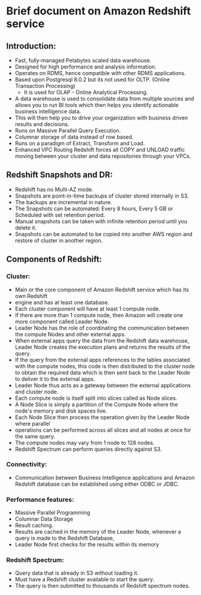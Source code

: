 # Brief document on Amazon Redshift service

## Introduction:

- Fast, fully-managed Petabytes scaled data warehouse.
- Designed for high performance and analysis information.
- Operates on RDMS, hence compatible with other RDMS applications.
- Based upon Postgresql 8.0.2 but its not used for OLTP. (Online Transaction Processing)
  - It is used for OLAP - Online Analytical Processing.
- A data warehouse is used to consolidate data from multiple sources and allows you
  to run BI tools which then helps you identify actionable business intelligence data.
- This will then help you to drive your organization with business driven results and decisions.
- Runs on Massive Parallel Query Execution.
- Columnar storage of data instead of row based.
- Runs on a paradigm of Extract, Transform and Load.
- Enhanced VPC Routing Redshift forces all COPY and UNLOAD traffic moving between your cluster and data
  repositories through your VPCs.

## Redshift Snapshots and DR:
- Redshift has no Multi-AZ mode.
- Snapshots are point-in-time backups of cluster stored internally in S3.
- The backups are incremental in nature.
- The Snapshots can be automated: Every 8 hours, Every 5 GB or Scheduled with set retention period.
- Manual snapshots can be taken with infinite retention period until you delete it.
- Snapshots can be automated to be copied into another AWS region and restore of cluster in another region.

## Components of Redshift:
### Cluster:
- Main or the core component of Amazon Redshift service which has its own Redshift
- engine and has at least one database.
- Each cluster component will have at least 1 compute node. 
- If there are more than 1 compute node, then Amazon will create one more component called Leader Node.
- Leader Node has the role of coordinating the communication between the compute Nodes and other external apps. 
- When external apps query the data from the Redshift data warehouse, Leader Node creates the execution plans and returns the results of the query.
- If the query from the external apps references to the tables associated with the compute nodes, this code is then distributed 
  to the cluster node to obtain the required data which is then sent back to the Leader Node to deliver it to the external apps. 
- Leader Node thus acts as a gateway between the external applications and cluster node.
- Each compute node is itself split into slices called as Node slices. 
- A Node Slice is simply a partition of the Compute Node where the node's memory and disk spaces live.
- Each Node Slice then process the operation given by the Leader Node where parallel
- operations can be performed across all slices and all nodes at once for the same query.
- The compute nodes may vary from 1 node to 128 nodes. 
- Redshift Spectrum can perform queries directly against S3.

### Connectivity:
- Communication between Business Intelligence applications and Amazon Redshift database can be established using either ODBC or JDBC.

### Performance features:
- Massive Parallel Programming
- Columnar Data Storage
- Result caching.
- Results are cached in the memory of the Leader Node, whenever a query is made to the Redshift Database, 
- Leader Node first checks for the results within its memory

### Redshift Spectrum:
- Query data that is already in S3 without loading it.
- Must have a Redshift cluster available to start the query.
- The query is then submitted to thousands of Redshift spectrum nodes.